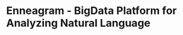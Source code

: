 Enneagram - BigData Platform for Analyzing Natural Language
==========================================================